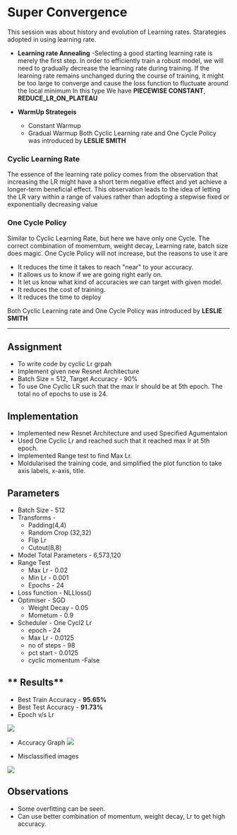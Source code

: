 # Super Convergence
This session was about history and evolution of Learning rates. Starategies adopted in using learning rate. 
* **Learning rate Annealing** -Selecting a good starting learning rate is merely the first step. In order to efficiently train a robust model, we will need to gradually decrease the learning rate during training. If the learning rate remains unchanged during the course of training, it might be too large to converge and cause the loss function to fluctuate around the local minimum
In this type We have **PIECEWISE CONSTANT**, **REDUCE_LR_ON_PLATEAU**
* **WarmUp Strategeis**

  * Constant Warmup
  * Gradual Warmup
 Both Cyclic Learning rate and One Cycle Policy was introduced by **LESLIE SMITH**
### Cyclic Learning Rate 
  The essence of the learning rate policy comes from the observation that increasing the LR might have a short term negative effect
and yet achieve a longer-term beneficial effect. This observation leads to the idea of letting the LR vary within a range of values
rather than adopting a stepwise fixed or exponentially decreasing value

### One Cycle Policy 
Similar to Cyclic Learning Rate, but here we have only one Cycle. The correct combination of momemtum, weight decay, Learning rate, batch size does magic.
One Cycle Policy will not increase, but the reasons to use it are

* It reduces the time it takes to reach "near" to your accuracy. 
* It allows us to know if we are going right early on. 
* It let us know what kind of accuracies we can target with given model.
* It reduces the cost of training. 
* It reduces the time to deploy

Both Cyclic Learning rate and One Cycle Policy was introduced by **LESLIE SMITH**
<hr>

## **Assignment**
* To write code by cyclic Lr grpah
* Implement given new Resnet Architecture
* Batch Size = 512, Target Accuracy - 90%
* To use One Cyclic LR such that the max lr should be at 5th epoch. The total no of epochs to use is 24.

## **Implementation**

* Implemented new Resnet Architecture and used Specified Agumentaion
* Used One Cyclic Lr and reached such that it reached max lr at 5th epoch.
* Implemented Range test to find Max Lr.
* Moldularised the training code, and simplified the plot function to take axis labels, x-axis, title.

## **Parameters**
* Batch Size - 512
* Transforms - 
  * Padding(4,4)
  * Random Crop (32,32)
  * Flip Lr
  * Cutout(8,8)
* Model Total Parameters - 6,573,120
* Range Test
  * Max Lr - 0.02
  * Min Lr - 0.001
  * Epochs - 24
* Loss function - NLLloss()
* Optimiser - SGD
  * Weight Decay - 0.05
  * Mometum - 0.9
* Scheduler - One Cycl2 Lr
  * epoch - 24
  * Max  Lr - 0.0125
  * no of steps - 98
  * pct start - 0.0125
  * cyclic momentum -False

## ** Results**
* Best Train Accuracy - **95.65%**
* Best Test Accuracy - **91.73%**
* Epoch v/s Lr

![](https://github.com/Sushmitha-Katti/EVA-4/blob/master/Session11/Assets/Lr.png)

* Accuracy Graph
![](https://github.com/Sushmitha-Katti/EVA-4/blob/master/Session11/Assets/Accuracy_graph.png)

* Misclassified images

![](https://github.com/Sushmitha-Katti/EVA-4/blob/master/Session11/Assets/misclassified_images.png)

## **Observations**

* Some overfitting can be seen.
* Can use better combination of momentum, weight decay, Lr to get high accuracy.


  


  
